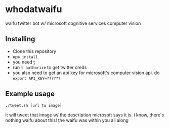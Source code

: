# whodatwaifu
waifu twitter bot w/ microsoft cognitive services computer vision

## Installing
- Clone this repository
- `npm install`
- you need [t](https://github.com/sferik/t)
- run `t authorize` to get twitter creds
- you also need to get an api key for microsoft's computer vision api. do `export API_KEY=??????`


## Example usage
```sh
./tweet.sh [url to image]
```

it will tweet that image w/ the description microsoft says it is. i know, there's nothing waifu about this! the waifu was within you all along
